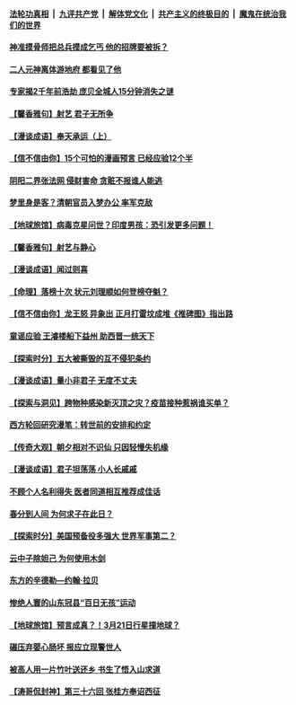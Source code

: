 

####  [法轮功真相](../../../../basic/blob/master/README.md?t=03231801) &nbsp;|&nbsp; [九评共产党](../../../../9ping.md/blob/master/README.md?t=03231801) &nbsp;|&nbsp; [解体党文化](../../../../jtdwh.md/blob/master/README.md?t=03231801)  &nbsp;|&nbsp; [共产主义的终极目的](../../../../gczydzjmd.md/blob/master/README.md?t=03231801) &nbsp;|&nbsp; [魔鬼在统治我们的世界](../../../../mgztzwmdsj.md/blob/master/README.md?t=03231801) 

#### [神准摸骨师把总兵摸成乞丐 他的招牌要被拆？](../pages/prog647/a103079578.md?t=03231801) 

#### [二人元神离体游地府 都看见了他](../pages/prog647/a103079573.md?t=03231801) 

#### [专家揭2千年前浩劫 庞贝全城人15分钟消失之谜](../pages/prog647/a103079532.md?t=03231801) 

#### [【馨香雅句】射艺 君子无所争](../pages/prog647/a103078211.md?t=03231801) 

#### [【漫谈成语】奉天承运（上）](../pages/prog647/a103078872.md?t=03231801) 

#### [【信不信由你】15个可怕的漫画预言 已经应验12个半](../pages/prog647/a103078809.md?t=03231801) 

#### [阴阳二界张法网 侵财害命 贪赃不报谁人能逃](../pages/prog647/a103078690.md?t=03231801) 

#### [梦里身是客？清朝官员入梦办公 率军克敌](../pages/prog647/a103078681.md?t=03231801) 

#### [【地球旅馆】病毒克星问世？印度男孩：恐引发更多问题！](../pages/prog647/a103078624.md?t=03231801) 

#### [【馨香雅句】射艺与静心](../pages/prog647/a103078212.md?t=03231801) 

#### [【漫谈成语】闻过则喜](../pages/prog647/a103076241.md?t=03231801) 

#### [【命理】落榜十次 状元刘理顺如何登榜夺魁？](../pages/prog647/a103077617.md?t=03231801) 

#### [【信不信由你】龙王怒 异象出 正月打雷坟成堆《推碑图》指出路](../pages/prog647/a103077606.md?t=03231801) 

#### [童谣应验 王濬楼船下益州 助西晋一统天下](../pages/prog647/a103077609.md?t=03231801) 

#### [【探索时分】五大被撕毁的互不侵犯条约](../pages/prog647/a103077727.md?t=03231801) 

#### [【漫谈成语】量小非君子 无度不丈夫](../pages/prog647/a103076243.md?t=03231801) 

#### [【探索与洞见】跨物种感染新灭顶之灾？疫苗接种惹祸谁买单？](../pages/prog647/a103077039.md?t=03231801) 

#### [西方轮回研究漫笔：转世前的安排和约定](../pages/prog647/a103076911.md?t=03231801) 

#### [【传奇大观】朝夕相对不识仙 只因轻慢失机缘](../pages/prog647/a103076907.md?t=03231801) 

#### [【漫谈成语】君子坦荡荡 小人长戚戚](../pages/prog647/a103076247.md?t=03231801) 

#### [不顾个人名利得失 医者同道相互推荐成佳话](../pages/prog647/a103076076.md?t=03231801) 

#### [春分到人间 为何求子在此日？](../pages/prog647/a103076068.md?t=03231801) 

#### [【探索时分】美国预备役多强大 世界军事第二？](../pages/prog647/a103076033.md?t=03231801) 

#### [云中子除妲己 为何使用木剑](../pages/prog647/a103075384.md?t=03231801) 

#### [东方的辛德勒—约翰‧拉贝](../pages/prog647/a103075378.md?t=03231801) 

#### [惨绝人寰的山东冠县“百日无孩”运动](../pages/prog647/a103074967.md?t=03231801) 

#### [【地球旅馆】预言成真？！3月21日行星撞地球？](../pages/prog647/a103074683.md?t=03231801) 

#### [碾压弃婴心肠坏 报应立现警世人](../pages/prog647/a103074682.md?t=03231801) 

#### [被高人用一片竹叶送还乡 书生了悟入山求道](../pages/prog647/a103074679.md?t=03231801) 

#### [【涛哥侃封神】第三十六回 张桂方奉诏西征](../pages/prog647/a103074529.md?t=03231801) 

